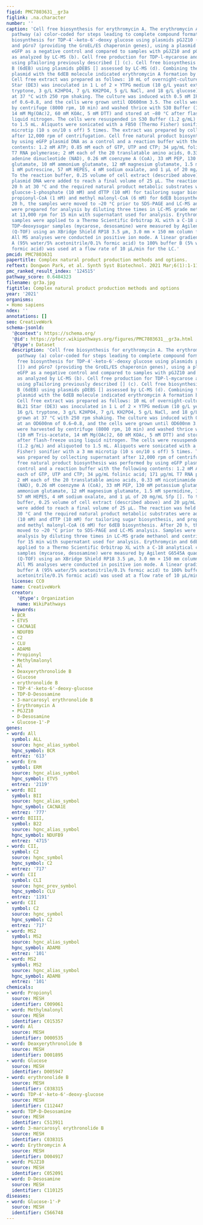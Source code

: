 ```yaml
---
figid: PMC7803631__gr3a
figlink: .na.character
number: ''
caption: 'Cell free biosynthesis for erythromycin A. The erythromycin A biosynthetic
  pathway (a) color-coded for steps leading to complete compound formation. Cell free
  biosynthesis for TDP-4′-keto-6′-deoxy glucose using plasmids pGJZ10 (indicated [])
  and pGro7 (providing the GroEL/ES chaperonin genes), using a plasmid expressing
  eGFP as a negative control and compared to samples with pGJZ10 and pGJZ10+pGro7
  as analyzed by LC-MS (b). Cell free production for TDP-l-mycarose and TDP-d-desosamine
  using pTailoring previously described [] (c). Cell free biosynthesis of 6-deoxyerythronolide
  B (6dEB) using plasmids pDEBS [] assessed by LC-MS (d). Combining the pTailoring
  plasmid with the 6dEB molecule indicated erythromycin A formation by LC-MS (e).
  Cell free extract was prepared as follows: 10 mL of overnight-cultured E. coli BL21
  Star (DE3) was inoculated in 1 L of 2 × YTPG medium (10 g/L yeast extract, 16 g/L
  tryptone, 3 g/L K2HPO4, 7 g/L KH2PO4, 5 g/L NaCl, and 18 g/L glucose) and grown
  at 37 °C with 250 rpm shaking. The culture was induced with 0.5 mM IPTG at an OD600nm
  of 0.6–0.8, and the cells were grown until OD600nm 3.5. The cells were harvested
  by centrifuge (8000 rpm, 10 min) and washed thrice with S30 Buffer (10 mM Tris-acetate,
  14 mM Mg(OAc)2, 60 mM KOAc, 5 mM DTT) and stored at −80 °C after flash-freeze using
  liquid nitrogen. The cells were resuspended in S30 Buffer (1.2 g/mL) and aliquoted
  to 1.5 mL. Aliquots were sonicated with a FB50 (Thermo Fisher) sonifier with a 3 mm
  microtip (10 s on/10 s off) 5 times. The extract was prepared by collecting supernatant
  after 12,000 rpm of centrifugation. Cell free natural product biosynthesis was performed
  by using eGFP plasmid DNA as a control and a reaction buffer with the following
  contents: 1.2 mM ATP; 0.85 mM each of GTP, UTP and CTP; 34 μg/mL folinic acid; 171 μg/mL
  T7 RNA polymerase; 2 mM each of the 20 translatable amino acids, 0.33 mM nicotinamide
  adenine dinucleotide (NAD), 0.26 mM coenzyme A (CoA), 33 mM PEP, 130 mM potassium
  glutamate, 10 mM ammonium glutamate, 12 mM magnesium glutamate, 1.5 mM spermidine,
  1 mM putrescine, 57 mM HEPES, 4 mM sodium oxalate, and 1 μL of 20 mg/mL Sfp [].
  To the reaction buffer, 0.25 volume of cell extract (described above) and 20 μg/mL
  plasmid DNA were added to reach a final volume of 25 μL. The reaction was held for
  20 h at 30 °C and the required natural product metabolic substrates were added:
  gluocse-1-phosphate (10 mM) and dTTP (10 mM) for tailoring sugar biosynthesis, and
  propionyl-CoA (1 mM) and methyl malonyl-CoA (6 mM) for 6dEB biosynthesis. After
  20 h, the samples were moved to −20 °C prior to SDS-PAGE and LC-MS analysis. Samples
  were prepared for analysis by diluting three times in LC-MS grade methanol and centrifuging
  at 13,000 rpm for 15 min with supernatant used for analysis. Erythromycin and 6dEB
  samples were applied to a Thermo Scientific Orbitrap XL with a C-18 analytical column.
  TDP-deoxysugar samples (mycarose, desosamine) were measured by Agilent G6545A quadrupole-time-of-flight
  (Q-TOF) using an XBridge Shield RP18 3.5 μm, 3.0 mm × 150 mm column from Waters.
  All MS analyses were conducted in positive ion mode. A linear gradient of 80% buffer
  A (95% water/5% acetonitrile/0.1% formic acid) to 100% buffer B (5% water/95% acetonitrile/0.1%
  formic acid) was used at a flow rate of 10 μL/min for the LC.'
pmcid: PMC7803631
papertitle: Complex natural product production methods and options.
reftext: Dongwon Park, et al. Synth Syst Biotechnol. 2021 Mar;6(1):1-11.
pmc_ranked_result_index: '124515'
pathway_score: 0.6484323
filename: gr3a.jpg
figtitle: Complex natural product production methods and options
year: '2021'
organisms:
- Homo sapiens
ndex: ''
annotations: []
seo: CreativeWork
schema-jsonld:
  '@context': https://schema.org/
  '@id': https://pfocr.wikipathways.org/figures/PMC7803631__gr3a.html
  '@type': Dataset
  description: 'Cell free biosynthesis for erythromycin A. The erythromycin A biosynthetic
    pathway (a) color-coded for steps leading to complete compound formation. Cell
    free biosynthesis for TDP-4′-keto-6′-deoxy glucose using plasmids pGJZ10 (indicated
    []) and pGro7 (providing the GroEL/ES chaperonin genes), using a plasmid expressing
    eGFP as a negative control and compared to samples with pGJZ10 and pGJZ10+pGro7
    as analyzed by LC-MS (b). Cell free production for TDP-l-mycarose and TDP-d-desosamine
    using pTailoring previously described [] (c). Cell free biosynthesis of 6-deoxyerythronolide
    B (6dEB) using plasmids pDEBS [] assessed by LC-MS (d). Combining the pTailoring
    plasmid with the 6dEB molecule indicated erythromycin A formation by LC-MS (e).
    Cell free extract was prepared as follows: 10 mL of overnight-cultured E. coli
    BL21 Star (DE3) was inoculated in 1 L of 2 × YTPG medium (10 g/L yeast extract,
    16 g/L tryptone, 3 g/L K2HPO4, 7 g/L KH2PO4, 5 g/L NaCl, and 18 g/L glucose) and
    grown at 37 °C with 250 rpm shaking. The culture was induced with 0.5 mM IPTG
    at an OD600nm of 0.6–0.8, and the cells were grown until OD600nm 3.5. The cells
    were harvested by centrifuge (8000 rpm, 10 min) and washed thrice with S30 Buffer
    (10 mM Tris-acetate, 14 mM Mg(OAc)2, 60 mM KOAc, 5 mM DTT) and stored at −80 °C
    after flash-freeze using liquid nitrogen. The cells were resuspended in S30 Buffer
    (1.2 g/mL) and aliquoted to 1.5 mL. Aliquots were sonicated with a FB50 (Thermo
    Fisher) sonifier with a 3 mm microtip (10 s on/10 s off) 5 times. The extract
    was prepared by collecting supernatant after 12,000 rpm of centrifugation. Cell
    free natural product biosynthesis was performed by using eGFP plasmid DNA as a
    control and a reaction buffer with the following contents: 1.2 mM ATP; 0.85 mM
    each of GTP, UTP and CTP; 34 μg/mL folinic acid; 171 μg/mL T7 RNA polymerase;
    2 mM each of the 20 translatable amino acids, 0.33 mM nicotinamide adenine dinucleotide
    (NAD), 0.26 mM coenzyme A (CoA), 33 mM PEP, 130 mM potassium glutamate, 10 mM
    ammonium glutamate, 12 mM magnesium glutamate, 1.5 mM spermidine, 1 mM putrescine,
    57 mM HEPES, 4 mM sodium oxalate, and 1 μL of 20 mg/mL Sfp []. To the reaction
    buffer, 0.25 volume of cell extract (described above) and 20 μg/mL plasmid DNA
    were added to reach a final volume of 25 μL. The reaction was held for 20 h at
    30 °C and the required natural product metabolic substrates were added: gluocse-1-phosphate
    (10 mM) and dTTP (10 mM) for tailoring sugar biosynthesis, and propionyl-CoA (1 mM)
    and methyl malonyl-CoA (6 mM) for 6dEB biosynthesis. After 20 h, the samples were
    moved to −20 °C prior to SDS-PAGE and LC-MS analysis. Samples were prepared for
    analysis by diluting three times in LC-MS grade methanol and centrifuging at 13,000 rpm
    for 15 min with supernatant used for analysis. Erythromycin and 6dEB samples were
    applied to a Thermo Scientific Orbitrap XL with a C-18 analytical column. TDP-deoxysugar
    samples (mycarose, desosamine) were measured by Agilent G6545A quadrupole-time-of-flight
    (Q-TOF) using an XBridge Shield RP18 3.5 μm, 3.0 mm × 150 mm column from Waters.
    All MS analyses were conducted in positive ion mode. A linear gradient of 80%
    buffer A (95% water/5% acetonitrile/0.1% formic acid) to 100% buffer B (5% water/95%
    acetonitrile/0.1% formic acid) was used at a flow rate of 10 μL/min for the LC.'
  license: CC0
  name: CreativeWork
  creator:
    '@type': Organization
    name: WikiPathways
  keywords:
  - BCR
  - ETV5
  - CACNA1E
  - NDUFB9
  - C2
  - CLU
  - ADAM8
  - Propionyl
  - Methylmalonyl
  - Al
  - Deaxyerythronolide B
  - Glucose
  - erythronolide B
  - TDP-4'-keto-6'-deoxy-glucose
  - TDP-D-Desosamine
  - 3-marcarosyl erythronolide B
  - Erythromycin A
  - PGJZ10
  - D-Desosamine
  - Glucose-1'-P
genes:
- word: All
  symbol: ALL
  source: hgnc_alias_symbol
  hgnc_symbol: BCR
  entrez: '613'
- word: Erm
  symbol: ERM
  source: hgnc_alias_symbol
  hgnc_symbol: ETV5
  entrez: '2119'
- word: BII
  symbol: BII
  source: hgnc_alias_symbol
  hgnc_symbol: CACNA1E
  entrez: '777'
- word: BIIII,
  symbol: B22
  source: hgnc_alias_symbol
  hgnc_symbol: NDUFB9
  entrez: '4715'
- word: CII,
  symbol: C2
  source: hgnc_symbol
  hgnc_symbol: C2
  entrez: '717'
- word: CII
  symbol: CLI
  source: hgnc_prev_symbol
  hgnc_symbol: CLU
  entrez: '1191'
- word: CII
  symbol: C2
  source: hgnc_symbol
  hgnc_symbol: C2
  entrez: '717'
- word: MS2
  symbol: MS2
  source: hgnc_alias_symbol
  hgnc_symbol: ADAM8
  entrez: '101'
- word: MS2
  symbol: MS2
  source: hgnc_alias_symbol
  hgnc_symbol: ADAM8
  entrez: '101'
chemicals:
- word: Propionyl
  source: MESH
  identifier: C009061
- word: Methylmalonyl
  source: MESH
  identifier: C015357
- word: Al
  source: MESH
  identifier: D000535
- word: Deaxyerythronolide B
  source: MESH
  identifier: D001895
- word: Glucose
  source: MESH
  identifier: D005947
- word: erythronolide B
  source: MESH
  identifier: C038315
- word: TDP-4'-keto-6'-deoxy-glucose
  source: MESH
  identifier: C112447
- word: TDP-D-Desosamine
  source: MESH
  identifier: C513911
- word: 3-marcarosyl erythronolide B
  source: MESH
  identifier: C038315
- word: Erythromycin A
  source: MESH
  identifier: D004917
- word: PGJZ10
  source: MESH
  identifier: C052091
- word: D-Desosamine
  source: MESH
  identifier: C110125
diseases:
- word: Glucose-1'-P
  source: MESH
  identifier: C566748
---
```

